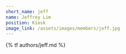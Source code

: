 ```yaml
---
short_name: jeff
name: Jeffrey Lim
position: Kiosk
image_link: /assets/images/members/jeff.jpg
---
```

{% tf authors/jeff.md %}
